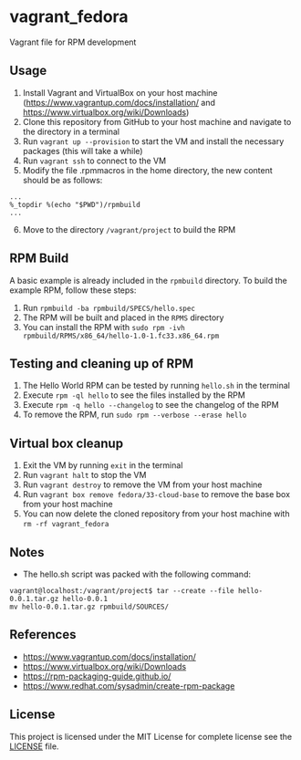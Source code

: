 # vagrant_fedora
Vagrant file for RPM development


## Usage
1. Install Vagrant and VirtualBox on your host machine (https://www.vagrantup.com/docs/installation/ and https://www.virtualbox.org/wiki/Downloads)
2. Clone this repository from GitHub to your host machine and navigate to the directory in a terminal
3. Run `vagrant up --provision` to start the VM and install the necessary packages (this will take a while)
4. Run `vagrant ssh` to connect to the VM
5. Modify the file .rpmmacros in the home directory, the new content should be as follows:
```
...
%_topdir %(echo "$PWD")/rpmbuild
...
```
6. Move to the directory `/vagrant/project` to build the RPM

## RPM Build
A basic example is already included in the `rpmbuild` directory. 
To build the example RPM, follow these steps:
1. Run `rpmbuild -ba rpmbuild/SPECS/hello.spec`
2. The RPM will be built and placed in the `RPMS` directory
3. You can install the RPM with `sudo rpm -ivh rpmbuild/RPMS/x86_64/hello-1.0-1.fc33.x86_64.rpm`

## Testing and cleaning up of RPM
1. The Hello World RPM can be tested by running `hello.sh` in the terminal
2. Execute `rpm -ql hello` to see the files installed by the RPM
3. Execute `rpm -q hello --changelog` to see the changelog of the RPM
4. To remove the RPM, run `sudo rpm --verbose --erase hello`

## Virtual box cleanup
1. Exit the VM by running `exit` in the terminal
2. Run `vagrant halt` to stop the VM
3. Run `vagrant destroy` to remove the VM from your host machine
4. Run `vagrant box remove fedora/33-cloud-base` to remove the base box from your host machine
5. You can now delete the cloned repository from your host machine with `rm -rf vagrant_fedora`

## Notes
- The hello.sh script was packed with the following command:
```
vagrant@localhost:/vagrant/project$ tar --create --file hello-0.0.1.tar.gz hello-0.0.1
mv hello-0.0.1.tar.gz rpmbuild/SOURCES/
```

## References
- https://www.vagrantup.com/docs/installation/
- https://www.virtualbox.org/wiki/Downloads
- https://rpm-packaging-guide.github.io/
- https://www.redhat.com/sysadmin/create-rpm-package

## License
This project is licensed under the MIT License for complete license see the [LICENSE](LICENSE) file.
